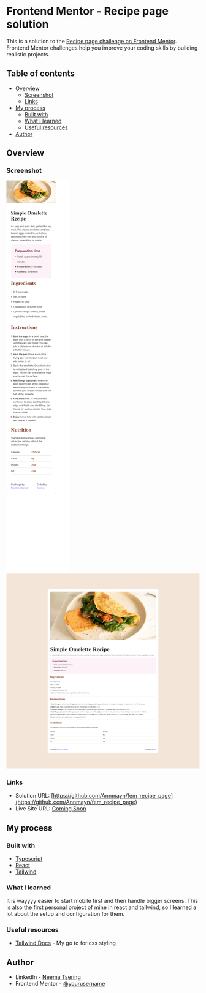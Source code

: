 # Frontend Mentor - Recipe page solution

This is a solution to
the [Recipe page challenge on Frontend Mentor](https://www.frontendmentor.io/challenges/recipe-page-KiTsR8QQKm).
Frontend Mentor challenges help you improve your coding skills by building realistic projects.

## Table of contents

- [Overview](#overview)
    - [Screenshot](#screenshot)
    - [Links](#links)
- [My process](#my-process)
    - [Built with](#built-with)
    - [What I learned](#what-i-learned)
    - [Useful resources](#useful-resources)
- [Author](#author)

## Overview

### Screenshot

![Mobile View](./src/assets/images/mobile_view.png)
![Desktop View](./src/assets/images/desktop_view.png)

### Links

- Solution URL: [https://github.com/Annmayn/fem_recipe_page](https://github.com/Annmayn/fem_recipe_page)
- Live Site URL: [Coming Soon]()

## My process

### Built with

- [Typescript](https://www.typescriptlang.org/)
- [React](https://reactjs.org/)
- [Tailwind](https://tailwindcss.com/)

### What I learned

It is wayyyy easier to start mobile first and then handle bigger screens. This is also the first personal project of
mine in react and tailwind, so I learned a lot about the setup and configuration for them.

### Useful resources

- [Tailwind Docs](https://tailwindcss.com/docs/) - My go to for css styling

## Author

- LinkedIn - [Neema Tsering](https://www.linkedin.com/in/neema-tsering/)
- Frontend Mentor - [@yourusername](https://www.frontendmentor.io/profile/Annmayn)

